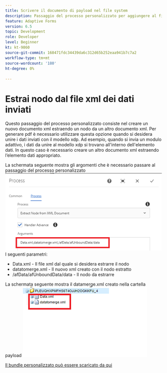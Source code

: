```yaml
---
title: Scrivere il documento di payload nel file system
description: Passaggio del processo personalizzato per aggiungere al file system il documento di scrittura che si trova sotto la cartella payload
feature: Adaptive Forms
version: 6.5
topic: Development
role: Developer
level: Beginner
kt: kt-9860
source-git-commit: 160471fdc34439da6c312d65b252eaa941b7c7a2
workflow-type: tm+mt
source-wordcount: '180'
ht-degree: 0%

---
```


# Estrai nodo dal file xml dei dati inviati

Questo passaggio del processo personalizzato consiste nel creare un nuovo documento xml estraendo un nodo da un altro documento xml. Per generare pdf è necessario utilizzare questa opzione quando si desidera unire i dati inviati con il modello xdp. Ad esempio, quando si invia un modulo adattivo, i dati da unire al modello xdp si trovano all&#39;interno dell&#39;elemento dati. In questo caso è necessario creare un altro documento xml estraendo l’elemento dati appropriato.

La schermata seguente mostra gli argomenti che è necessario passare al passaggio del processo personalizzato
![fase del processo](assets/create-xml-process-step.png)
I seguenti parametri:
* Data.xml - Il file xml dal quale si desidera estrarre il nodo
* datatomerge.xml - Il nuovo xml creato con il nodo estratto
* /afData/afUnboundData/data - Il nodo da estrarre


La schermata seguente mostra il datamerge.xml creato nella cartella payload
![create-xml](assets/create-xml.png)

[Il bundle personalizzato può essere scaricato da qui](/help/forms/assets/common-osgi-bundles/SetValueApp.core-1.0-SNAPSHOT.jar)
